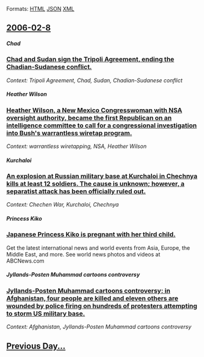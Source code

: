 
Formats: [HTML](2006/02/8/index.html)  [JSON](2006/02/8/index.json)  [XML](2006/02/8/index.xml)  

## [2006-02-8](/news/2006/02/8/index.md)

##### Chad
### [ Chad and Sudan sign the Tripoli Agreement, ending the Chadian-Sudanese conflict. ](/news/2006/02/8/chad-and-sudan-sign-the-tripoli-agreement-ending-the-chadian-sudanese-conflict.md)
_Context: Tripoli Agreement, Chad, Sudan, Chadian-Sudanese conflict_

##### Heather Wilson
### [ Heather Wilson, a New Mexico Congresswoman with NSA oversight authority, became the first Republican on an intelligence committee to call for a congressional investigation into Bush's warrantless wiretap program. ](/news/2006/02/8/heather-wilson-a-new-mexico-congresswoman-with-nsa-oversight-authority-became-the-first-republican-on-an-intelligence-committee-to-call-f.md)
_Context: warrantless wiretapping, NSA, Heather Wilson_

##### Kurchaloi
### [ An explosion at Russian military base at Kurchaloi in Chechnya kills at least 12 soldiers. The cause is unknown; however, a separatist attack has been officially ruled out. ](/news/2006/02/8/an-explosion-at-russian-military-base-at-kurchaloi-in-chechnya-kills-at-least-12-soldiers-the-cause-is-unknown-however-a-separatist-atta.md)
_Context: Chechen War, Kurchaloi, Chechnya_

##### Princess Kiko
### [ Japanese Princess Kiko is pregnant with her third child. ](/news/2006/02/8/japanese-princess-kiko-is-pregnant-with-her-third-child.md)
Get the latest international news and world events from Asia, Europe, the Middle East, and more. See world news photos and videos at ABCNews.com

##### Jyllands-Posten Muhammad cartoons controversy
### [ Jyllands-Posten Muhammad cartoons controversy: in Afghanistan, four people are killed and eleven others are wounded by police firing on hundreds of protesters attempting to storm US military base. ](/news/2006/02/8/jyllands-posten-muhammad-cartoons-controversy-in-afghanistan-four-people-are-killed-and-eleven-others-are-wounded-by-police-firing-on-hun.md)
_Context: Afghanistan, Jyllands-Posten Muhammad cartoons controversy_

## [Previous Day...](/news/2006/02/7/index.md)

